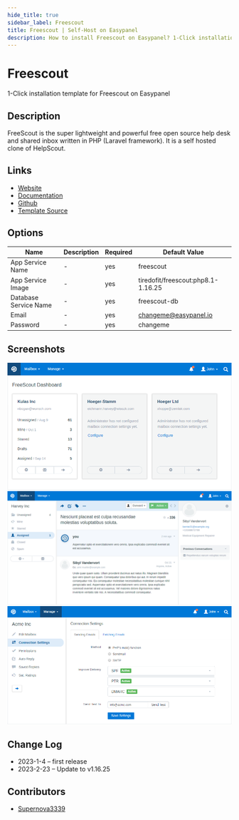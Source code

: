 ```yaml
---
hide_title: true
sidebar_label: Freescout
title: Freescout | Self-Host on Easypanel
description: How to install Freescout on Easypanel? 1-Click installation template for Freescout on Easypanel
---
```


<!-- generated -->

# Freescout

1-Click installation template for Freescout on Easypanel

## Description

FreeScout is the super lightweight and powerful free open source help desk and shared inbox written in PHP (Laravel framework). It is a self hosted clone of HelpScout.

## Links

- [Website](https://freescout.net)
- [Documentation](https://github.com/freescout-helpdesk/freescout/wiki)
- [Github](https://github.com/freescout-helpdesk/freescout/)
- [Template Source](https://github.com/easypanel-io/templates/tree/main/templates/freescout)

## Options

Name | Description | Required | Default Value
-|-|-|-
App Service Name | - | yes | freescout
App Service Image | - | yes | tiredofit/freescout:php8.1-1.16.25
Database Service Name | - | yes | freescout-db
Email | - | yes | changeme@easypanel.io
Password | - | yes | changeme

## Screenshots

![Freescout Screenshot](./assets/screenshot1.png)
![Freescout Screenshot](./assets/screenshot2.png)
![Freescout Screenshot](./assets/screenshot3.png)

## Change Log

- 2023-1-4 – first release
- 2023-2-23 – Update to v1.16.25

## Contributors

- [Supernova3339](https://github.com/supernova3339)
